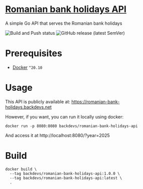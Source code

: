 # [Romanian bank holidays API](https://romanian-bank-holidays.backdevs.net)
A simple Go API that serves the Romanian bank holidays

![Build and Push status](https://github.com/backdevs/romanian-bank-holidays-api/actions/workflows/docker-build-and-push.yml/badge.svg)
![GitHub release (latest SemVer)](https://img.shields.io/github/v/release/backdevs/romanian-bank-holidays-api)

# Prerequisites
* [Docker](https://docs.docker.com/get-docker/) `^20.10`

# Usage
This API is publicly available at: https://romanian-bank-holidays.backdevs.net

However, if you want, you can run it locally using docker:
```shell
docker run -p 8080:8080 backdevs/romanian-bank-holidays-api
```

And access it at http://localhost:8080/?year=2025


# Build

```shell
docker build \
  --tag backdevs/romanian-bank-holidays-api:1.0.0 \
  --tag backdevs/romanian-bank-holidays-api:latest \
  .
```